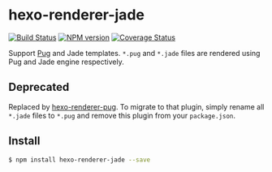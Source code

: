 # hexo-renderer-jade
[![Build Status](https://travis-ci.org/hexojs/hexo-renderer-jade.svg?branch=master)](https://travis-ci.org/hexojs/hexo-renderer-jade)  [![NPM version](https://badge.fury.io/js/hexo-renderer-jade.svg)](http://badge.fury.io/js/hexo-renderer-jade) [![Coverage Status](https://img.shields.io/coveralls/hexojs/hexo-renderer-jade.svg)](https://coveralls.io/r/hexojs/hexo-renderer-jade?branch=master) 

Support [Pug] and Jade templates. `*.pug` and `*.jade` files are rendered using Pug and Jade engine respectively.

## Deprecated

Replaced by [hexo-renderer-pug](https://github.com/hexojs/hexo-renderer-pug). To migrate to that plugin, simply rename all `*.jade` files to `*.pug` and remove this plugin from your `package.json`.

## Install

``` bash
$ npm install hexo-renderer-jade --save
```

[Pug]: http://pugjs.org/
